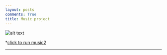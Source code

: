 ```yaml
---
layout: posts
comments: True
title: Music project
---
```



![alt text]({{pooria159.github.io}}\assets\images\music.jpg)


*[click to run music2](https://pooria159.github.io/music/finaly.mp3)



---

